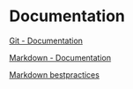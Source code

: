 # Documentation  
[Git - Documentation](https://git-scm.com/doc)  

[Markdown - Documentation](https://guides.github.com/features/mastering-markdown)  
  
[Markdown bestpractices](https://www.markdownguide.org/basic-syntax/)  

 

 

